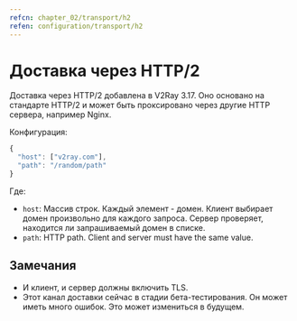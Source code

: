 ```yaml
---
refcn: chapter_02/transport/h2
refen: configuration/transport/h2
---
```

# Доставка через HTTP/2 

Доставка через HTTP/2 добавлена в V2Ray 3.17. Оно основано на стандарте HTTP/2 и может быть проксировано через другие HTTP сервера, например Nginx.

Конфигурация:

```javascript
{
  "host": ["v2ray.com"],
  "path": "/random/path"
}
```

Где:

* `host`: Массив строк. Каждый элемент - домен. Клиент выбирает домен произвольно для каждого запроса. Сервер проверяет, находится ли запрашиваемый домен в списке.
* `path`: HTTP path. Client and server must have the same value.

## Замечания

* И клиент, и сервер должны включить TLS.
* Этот канал доставки сейчас в стадии бета-тестирования. Он может иметь много ошибок. Это может измениться в будущем.